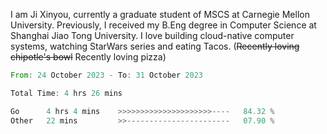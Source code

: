 I am Ji Xinyou, currently a graduate student of MSCS at Carnegie Mellon University. Previously, I received my B.Eng degree in Computer Science at Shanghai Jiao Tong University.
I love building cloud-native computer systems, watching StarWars series and eating Tacos. (~~Recently loving chipotle's bowl~~ Recently loving pizza)

<!--START_SECTION:waka-->

```rust
From: 24 October 2023 - To: 31 October 2023

Total Time: 4 hrs 26 mins

Go      4 hrs 4 mins    >>>>>>>>>>>>>>>>>>>>>----   84.32 %
Other   22 mins         >>-----------------------   07.90 %
```

<!--END_SECTION:waka-->
